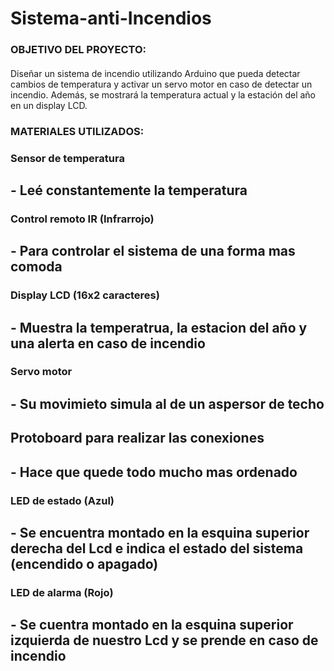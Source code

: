# Sistema-anti-Incendios

### OBJETIVO DEL PROYECTO:
#### 
Diseñar un sistema de incendio utilizando Arduino que pueda
detectar cambios de temperatura y activar un servo motor en caso de detectar un incendio.
Además, se mostrará la temperatura actual y la estación del año en un display LCD. 

### MATERIALES UTILIZADOS:
### Sensor de temperatura
## - Leé constantemente la temperatura 
### Control remoto IR (Infrarrojo)
## - Para controlar el sistema de una forma mas comoda
### Display LCD (16x2 caracteres)
## - Muestra la temperatrua, la estacion del año y una alerta en caso de incendio
### Servo motor
## - Su movimieto simula al de un aspersor de techo
## Protoboard para realizar las conexiones
## - Hace que quede todo mucho mas ordenado
### LED de estado (Azul)
## - Se encuentra montado en la esquina superior derecha del Lcd e indica el estado del sistema (encendido o apagado)
### LED de alarma (Rojo)
## - Se cuentra montado en la esquina superior izquierda de nuestro Lcd y se prende en caso de incendio 




